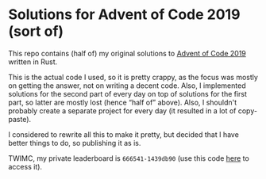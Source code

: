 # Solutions for Advent of Code 2019 (sort of)

This repo contains (half of) my original solutions to [Advent of Code 2019](https://adventofcode.com/2019) written in Rust. 

This is the actual code I used, so it is pretty crappy, as the focus was mostly on getting the answer, not on writing a decent code. Also, I implemented solutions for the second part of every day on top of solutions for the first part, so latter are mostly lost (hence “half of” above). Also, I shouldn't probably create a separate project for every day (it resulted in a lot of copy-paste).

I considered to rewrite all this to make it pretty, but decided that I have better things to do, so publishing it as is.

TWIMC, my private leaderboard is ```666541-1439db90``` (use this code [here](https://adventofcode.com/2019/leaderboard/private) to access it).
